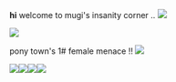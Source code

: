 **hi** welcome to mugi's insanity corner .. ![](https://media.discordapp.net/attachments/903364339464044575/1092526463036702750/59D0ACA4-CA56-4E85-92B2-A5805D1B98F1.gif) 

![](https://media.discordapp.net/attachments/1064369296907710516/1116489214578659368/tumblr_56fe1b98b967d96114e0ea4ae9c1de83_327f2604_1280_1.jpg)

pony town's 1# female menace !! ![](https://media.discordapp.net/attachments/903364339464044575/1090822932638478419/A9A02204-08E3-411C-ACFB-444629AD645F.gif) 

![](https://autism.crd.co/assets/images/gallery05/60427d7e.gif?v=f41caa56)![](https://y2k.neocities.org/stamps/tumblr_inline_pe6lvyKkO11v11djx_1280.gif)![](https://y2k.neocities.org/stamps/tumblr_static_11yz3ug0heyskckcsgk4soswg.png)![](https://supplies.ju.mp/assets/images/gallery01/4421363b.png?v=9163b103)
